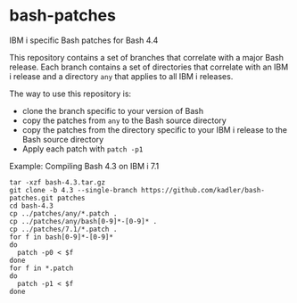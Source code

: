 # bash-patches
IBM i specific Bash patches for Bash 4.4

This repository contains a set of branches that correlate with a major Bash release. Each branch contains a set of directories that correlate with an IBM i release and a directory ```any``` that applies to all IBM i releases.

The way to use this repository is:
- clone the branch specific to your version of Bash
- copy the patches from ```any``` to the Bash source directory
- copy the patches from the directory specific to your IBM i release to the Bash source directory
- Apply each patch with ```patch -p1```

Example: Compiling Bash 4.3 on IBM i 7.1

```
tar -xzf bash-4.3.tar.gz
git clone -b 4.3 --single-branch https://github.com/kadler/bash-patches.git patches
cd bash-4.3
cp ../patches/any/*.patch .
cp ../patches/any/bash[0-9]*-[0-9]* .
cp ../patches/7.1/*.patch .
for f in bash[0-9]*-[0-9]*
do
  patch -p0 < $f
done
for f in *.patch
do
  patch -p1 < $f
done
```
